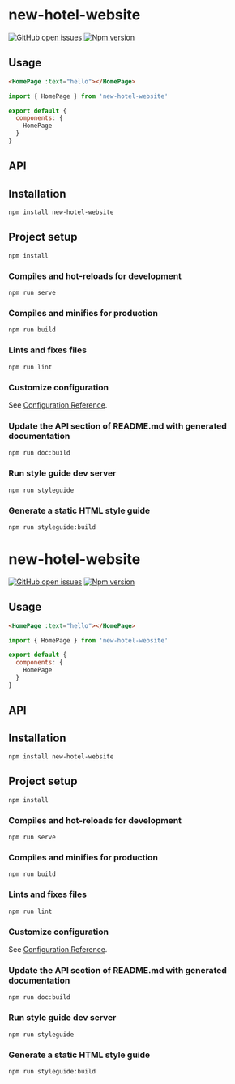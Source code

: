 
# new-hotel-website
[![GitHub open issues](https://img.shields.io/github/issues/halyn41k/new-hotel-website.svg?maxAge=2592000)](https://github.com/halyn41k/new-hotel-website/issues)
[![Npm version](https://img.shields.io/npm/v/new-hotel-website.svg?maxAge=2592000)](https://www.npmjs.com/package/new-hotel-website)

## Usage
```HTML
<HomePage :text="hello"></HomePage>
```
```javascript
import { HomePage } from 'new-hotel-website'

export default {
  components: {
    HomePage
  }
}
```
## API

## Installation
```
npm install new-hotel-website
```

## Project setup
```
npm install
```

### Compiles and hot-reloads for development
```
npm run serve
```

### Compiles and minifies for production
```
npm run build
```

### Lints and fixes files
```
npm run lint
```

### Customize configuration
See [Configuration Reference](https://cli.vuejs.org/config/).

### Update the API section of README.md with generated documentation
```
npm run doc:build
```

### Run style guide dev server
```
npm run styleguide
```

### Generate a static HTML style guide
```
npm run styleguide:build
```


# new-hotel-website
[![GitHub open issues](https://img.shields.io/github/issues/halyn41k/new-hotel-website.svg?maxAge=2592000)](https://github.com/halyn41k/new-hotel-website/issues)
[![Npm version](https://img.shields.io/npm/v/new-hotel-website.svg?maxAge=2592000)](https://www.npmjs.com/package/new-hotel-website)

## Usage
```HTML
<HomePage :text="hello"></HomePage>
```
```javascript
import { HomePage } from 'new-hotel-website'

export default {
  components: {
    HomePage
  }
}
```
## API

## Installation
```
npm install new-hotel-website
```

## Project setup
```
npm install
```

### Compiles and hot-reloads for development
```
npm run serve
```

### Compiles and minifies for production
```
npm run build
```

### Lints and fixes files
```
npm run lint
```

### Customize configuration
See [Configuration Reference](https://cli.vuejs.org/config/).

### Update the API section of README.md with generated documentation
```
npm run doc:build
```

### Run style guide dev server
```
npm run styleguide
```

### Generate a static HTML style guide
```
npm run styleguide:build
```
